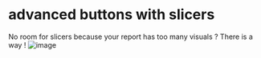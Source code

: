 # advanced buttons with slicers
No room for slicers because your report has too many visuals ? There is a way !
![image](https://github.com/RajcaPro/advanced-buttons-with-slicers/assets/175021059/e72a47b3-712e-45a9-a32c-76ea0202c18f)

